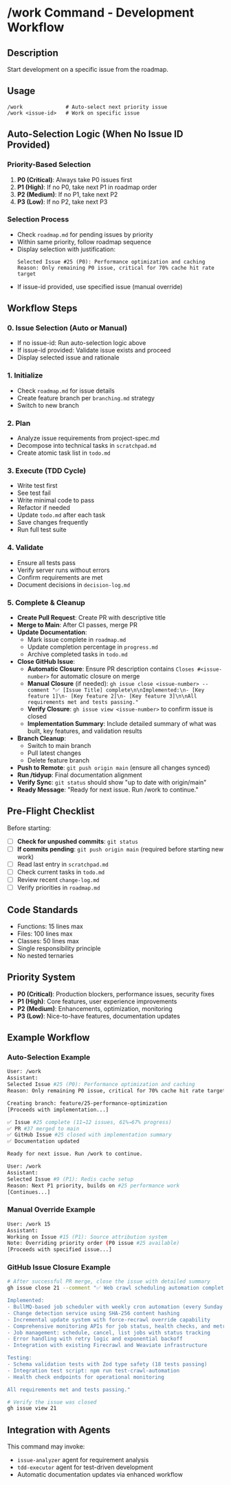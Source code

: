 # /work Command - Development Workflow

## Description
Start development on a specific issue from the roadmap.

## Usage
```
/work              # Auto-select next priority issue
/work <issue-id>   # Work on specific issue
```

## Auto-Selection Logic (When No Issue ID Provided)

### Priority-Based Selection
1. **P0 (Critical)**: Always take P0 issues first
2. **P1 (High)**: If no P0, take next P1 in roadmap order
3. **P2 (Medium)**: If no P1, take next P2
4. **P3 (Low)**: If no P2, take next P3

### Selection Process
- Check `roadmap.md` for pending issues by priority
- Within same priority, follow roadmap sequence
- Display selection with justification:
  ```
  Selected Issue #25 (P0): Performance optimization and caching
  Reason: Only remaining P0 issue, critical for 70% cache hit rate target
  ```
- If issue-id provided, use specified issue (manual override)

## Workflow Steps

### 0. Issue Selection (Auto or Manual)
- If no issue-id: Run auto-selection logic above
- If issue-id provided: Validate issue exists and proceed
- Display selected issue and rationale

### 1. Initialize
- Check `roadmap.md` for issue details
- Create feature branch per `branching.md` strategy
- Switch to new branch

### 2. Plan
- Analyze issue requirements from project-spec.md
- Decompose into technical tasks in `scratchpad.md`
- Create atomic task list in `todo.md`

### 3. Execute (TDD Cycle)
- Write test first
- See test fail
- Write minimal code to pass
- Refactor if needed
- Update `todo.md` after each task
- Save changes frequently
- Run full test suite

### 4. Validate
- Ensure all tests pass
- Verify server runs without errors
- Confirm requirements are met
- Document decisions in `decision-log.md`

### 5. Complete & Cleanup
- **Create Pull Request**: Create PR with descriptive title
- **Merge to Main**: After CI passes, merge PR
- **Update Documentation**:
  - Mark issue complete in `roadmap.md`
  - Update completion percentage in `progress.md`
  - Archive completed tasks in `todo.md`
- **Close GitHub Issue**:
  - **Automatic Closure**: Ensure PR description contains `Closes #<issue-number>` for automatic closure on merge
  - **Manual Closure** (if needed): `gh issue close <issue-number> --comment "✅ [Issue Title] complete\n\nImplemented:\n- [Key feature 1]\n- [Key feature 2]\n- [Key feature 3]\n\nAll requirements met and tests passing."`
  - **Verify Closure**: `gh issue view <issue-number>` to confirm issue is closed
  - **Implementation Summary**: Include detailed summary of what was built, key features, and validation results
- **Branch Cleanup**:
  - Switch to main branch
  - Pull latest changes
  - Delete feature branch
- **Push to Remote**: `git push origin main` (ensure all changes synced)
- **Run /tidyup**: Final documentation alignment
- **Verify Sync**: `git status` should show "up to date with origin/main"
- **Ready Message**: "Ready for next issue. Run /work to continue."

## Pre-Flight Checklist
Before starting:
- [ ] **Check for unpushed commits**: `git status`
- [ ] **If commits pending**: `git push origin main` (required before starting new work)
- [ ] Read last entry in `scratchpad.md`
- [ ] Check current tasks in `todo.md`
- [ ] Review recent `change-log.md`
- [ ] Verify priorities in `roadmap.md`

## Code Standards
- Functions: 15 lines max
- Files: 100 lines max
- Classes: 50 lines max
- Single responsibility principle
- No nested ternaries

## Priority System
- **P0 (Critical)**: Production blockers, performance issues, security fixes
- **P1 (High)**: Core features, user experience improvements
- **P2 (Medium)**: Enhancements, optimization, monitoring
- **P3 (Low)**: Nice-to-have features, documentation updates

## Example Workflow

### Auto-Selection Example
```bash
User: /work
Assistant:
Selected Issue #25 (P0): Performance optimization and caching
Reason: Only remaining P0 issue, critical for 70% cache hit rate target

Creating branch: feature/25-performance-optimization
[Proceeds with implementation...]

✅ Issue #25 complete (11→12 issues, 61%→67% progress)
✅ PR #37 merged to main
✅ GitHub Issue #25 closed with implementation summary
✅ Documentation updated

Ready for next issue. Run /work to continue.

User: /work
Assistant:
Selected Issue #9 (P1): Redis cache setup
Reason: Next P1 priority, builds on #25 performance work
[Continues...]
```

### Manual Override Example
```bash
User: /work 15
Assistant:
Working on Issue #15 (P1): Source attribution system
Note: Overriding priority order (P0 issue #25 available)
[Proceeds with specified issue...]
```

### GitHub Issue Closure Example
```bash
# After successful PR merge, close the issue with detailed summary
gh issue close 21 --comment "✅ Web crawl scheduling automation complete

Implemented:
- BullMQ-based job scheduler with weekly cron automation (every Sunday at 2 AM)
- Change detection service using SHA-256 content hashing
- Incremental update system with force-recrawl override capability
- Comprehensive monitoring APIs for job status, health checks, and metrics
- Job management: schedule, cancel, list jobs with status tracking
- Error handling with retry logic and exponential backoff
- Integration with existing Firecrawl and Weaviate infrastructure

Testing:
- Schema validation tests with Zod type safety (18 tests passing)
- Integration test script: npm run test-crawl-automation
- Health check endpoints for operational monitoring

All requirements met and tests passing."

# Verify the issue was closed
gh issue view 21
```

## Integration with Agents
This command may invoke:
- `issue-analyzer` agent for requirement analysis
- `tdd-executor` agent for test-driven development
- Automatic documentation updates via enhanced workflow
